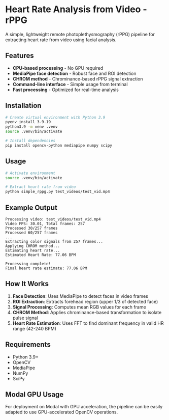 # Heart Rate Analysis from Video - rPPG

A simple, lightweight remote photoplethysmography (rPPG) pipeline for extracting heart rate from video using facial analysis.

## Features

- **CPU-based processing** - No GPU required
- **MediaPipe face detection** - Robust face and ROI detection
- **CHROM method** - Chrominance-based rPPG signal extraction
- **Command-line interface** - Simple usage from terminal
- **Fast processing** - Optimized for real-time analysis

## Installation

```bash
# Create virtual environment with Python 3.9
pyenv install 3.9.19
python3.9 -m venv .venv
source .venv/bin/activate

# Install dependencies
pip install opencv-python mediapipe numpy scipy
```

## Usage

```bash
# Activate environment
source .venv/bin/activate

# Extract heart rate from video
python simple_rppg.py test_videos/test_vid.mp4
```

## Example Output

```
Processing video: test_videos/test_vid.mp4
Video FPS: 30.01, Total frames: 257
Processed 30/257 frames
Processed 60/257 frames
...
Extracting color signals from 257 frames...
Applying CHROM method...
Estimating heart rate...
Estimated Heart Rate: 77.06 BPM

Processing complete!
Final heart rate estimate: 77.06 BPM
```

## How It Works

1. **Face Detection**: Uses MediaPipe to detect faces in video frames
2. **ROI Extraction**: Extracts forehead region (upper 1/3 of detected face)
3. **Signal Processing**: Computes mean RGB values for each frame
4. **CHROM Method**: Applies chrominance-based transformation to isolate pulse signal
5. **Heart Rate Estimation**: Uses FFT to find dominant frequency in valid HR range (42-240 BPM)

## Requirements

- Python 3.9+
- OpenCV
- MediaPipe
- NumPy
- SciPy

## Modal GPU Usage

For deployment on Modal with GPU acceleration, the pipeline can be easily adapted to use GPU-accelerated OpenCV operations.